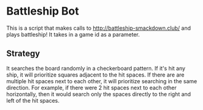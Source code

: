 # Battleship Bot

This is a script that makes calls to http://battleship-smackdown.club/ and plays battleship! It takes in a game id as a parameter. 

<h2>Strategy</h2>
It searches the board randomly in a checkerboard pattern. 
If it's hit any ship, it will prioritize squares adjacent to the hit spaces. 
If there are are multiple hit spaces next to each other, it will prioritize searching in the same direction. For example, if there were 2 hit spaces next to each other horizontally, then it would search only the spaces directly to the right and left of the hit spaces.
